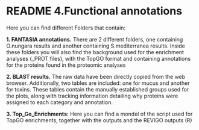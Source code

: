 # README 4.Functional annotations

Here you can find different Folders that contain:

**1. FANTASIA annotations.** There are 2 different folders, one containing O.nungara results and another containing S.mediterranea results. Inside these folders you will also find the background used for the enrichment analyses (_PROT files), with the TopGO format and containing annotations for the proteins found in the proteomic analyses

**2. BLAST results.** The raw data have been directly copied from the web browser. Additionally, two tables are included: one for mucus and another for toxins. These tables contain the manually established groups used for the plots, along with tracking information detailing why proteins were assigned to each category and annotation.

**3. Top_Go_Enrichments:** Here you can find a mondel of the script used for TopGO enrichments, together with the outputs and the REVIGO outputs (R)
